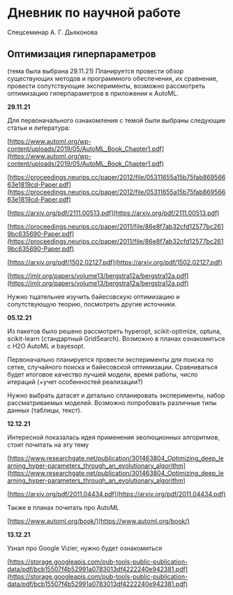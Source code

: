 # Дневник по научной работе
Спецсеминар А. Г. Дьяконова
## Оптимизация гиперпараметров
(тема была выбрана 29.11.21)
Планируется провести обзор существующих методов и программного обеспечения, их сравнение, провести сопутствующие эксперименты, возможно рассмотреть оптимизацию гиперпараметров в приложении к AutoML.

**29.11.21**

Для первоначального ознакомления с темой были выбраны следующие статьи и литература:

[https://www.automl.org/wp-content/uploads/2019/05/AutoML_Book_Chapter1.pdf](https://www.automl.org/wp-content/uploads/2019/05/AutoML_Book_Chapter1.pdf)

[https://proceedings.neurips.cc/paper/2012/file/05311655a15b75fab86956663e1819cd-Paper.pdf](https://proceedings.neurips.cc/paper/2012/file/05311655a15b75fab86956663e1819cd-Paper.pdf)

[https://arxiv.org/pdf/2111.00513.pdf](https://arxiv.org/pdf/2111.00513.pdf)

[https://proceedings.neurips.cc/paper/2011/file/86e8f7ab32cfd12577bc2619bc635690-Paper.pdf](https://proceedings.neurips.cc/paper/2011/file/86e8f7ab32cfd12577bc2619bc635690-Paper.pdf)

[https://arxiv.org/pdf/1502.02127.pdf](https://arxiv.org/pdf/1502.02127.pdf)

[https://jmlr.org/papers/volume13/bergstra12a/bergstra12a.pdf](https://jmlr.org/papers/volume13/bergstra12a/bergstra12a.pdf)

Нужно тщательнее изучить байесовскую оптимизацию и сопутствующую теорию, посмотреть другие источники.

**05.12.21**

Из пакетов было решено рассмотреть hyperopt, scikit-optimize, optuna, scikit-learn (стандартный GridSearch). Возможно в планах ознакомиться с H2O AutoML и bayesopt.

Первоначально планируется провести эксперименты для поиска по сетке, случайного поиска и байесовской оптимизации. Сравниваться будет итоговое качество лучшей модели, время работы, число итераций (+учет особенностей реализации?)

Нужно выбрать датасет и детально спланировать эксперименты, набор рассматриваемых моделей. Возможно попробовать различные типы данных (таблицы, текст).

**12.12.21**

Интересной показалась идея применения эволюционных алгоритмов, стоит почитать на эту тему

[https://www.researchgate.net/publication/301463804_Optimizing_deep_learning_hyper-parameters_through_an_evolutionary_algorithm](https://www.researchgate.net/publication/301463804_Optimizing_deep_learning_hyper-parameters_through_an_evolutionary_algorithm)

[https://arxiv.org/pdf/2011.04434.pdf](https://arxiv.org/pdf/2011.04434.pdf)

Также в планах почитать про AutoML

[https://www.automl.org/book/](https://www.automl.org/book/)

**13.12.21**

Узнал про Google Vizier, нужно будет ознакомиться

[https://storage.googleapis.com/pub-tools-public-publication-data/pdf/bcb15507f4b52991a0783013df4222240e942381.pdf](https://storage.googleapis.com/pub-tools-public-publication-data/pdf/bcb15507f4b52991a0783013df4222240e942381.pdf)
